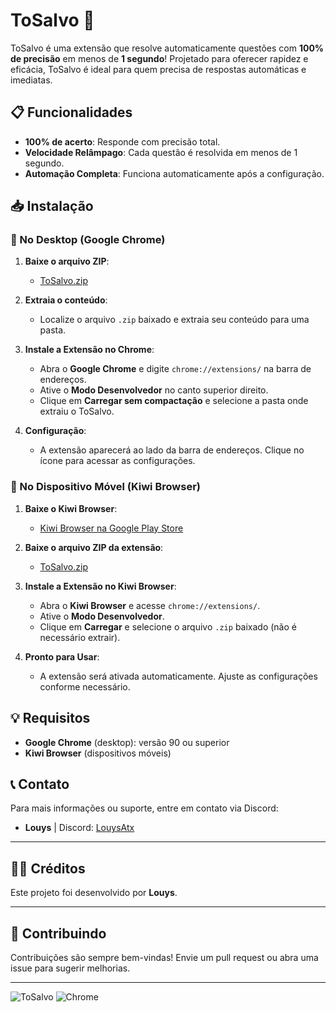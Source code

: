 # ToSalvo 🚀

ToSalvo é uma extensão que resolve automaticamente questões com **100% de precisão** em menos de **1 segundo**! Projetado para oferecer rapidez e eficácia, ToSalvo é ideal para quem precisa de respostas automáticas e imediatas.


## 📋 Funcionalidades

- **100% de acerto**: Responde com precisão total.
- **Velocidade Relâmpago**: Cada questão é resolvida em menos de 1 segundo.
- **Automação Completa**: Funciona automaticamente após a configuração.

## 📥 Instalação

### 🔹 No Desktop (Google Chrome)

1. **Baixe o arquivo ZIP**:
   - [ToSalvo.zip](https://github.com/Louyslnx/ToSalvo/archive/refs/tags/tosalvo.zip)

2. **Extraia o conteúdo**:
   - Localize o arquivo `.zip` baixado e extraia seu conteúdo para uma pasta.

3. **Instale a Extensão no Chrome**:
   - Abra o **Google Chrome** e digite `chrome://extensions/` na barra de endereços.
   - Ative o **Modo Desenvolvedor** no canto superior direito.
   - Clique em **Carregar sem compactação** e selecione a pasta onde extraiu o ToSalvo.

4. **Configuração**:
   - A extensão aparecerá ao lado da barra de endereços. Clique no ícone para acessar as configurações.

### 🔹 No Dispositivo Móvel (Kiwi Browser)

1. **Baixe o Kiwi Browser**:
   - [Kiwi Browser na Google Play Store](https://play.google.com/store/apps/details?id=com.kiwibrowser.browser)

2. **Baixe o arquivo ZIP da extensão**:
   - [ToSalvo.zip](https://github.com/Louyslnx/ToSalvo/archive/refs/tags/tosalvo.zip)

3. **Instale a Extensão no Kiwi Browser**:
   - Abra o **Kiwi Browser** e acesse `chrome://extensions/`.
   - Ative o **Modo Desenvolvedor**.
   - Clique em **Carregar** e selecione o arquivo `.zip` baixado (não é necessário extrair).

4. **Pronto para Usar**:
   - A extensão será ativada automaticamente. Ajuste as configurações conforme necessário.

## 💡 Requisitos

- **Google Chrome** (desktop): versão 90 ou superior
- **Kiwi Browser** (dispositivos móveis)

## 📞 Contato

Para mais informações ou suporte, entre em contato via Discord:

- **Louys** | Discord: [LouysAtx](https://discord.com/users/685897345258487848)

---

## 👨‍💻 Créditos

Este projeto foi desenvolvido por **Louys**.

---

## 🚀 Contribuindo

Contribuições são sempre bem-vindas! Envie um pull request ou abra uma issue para sugerir melhorias.

---

![ToSalvo](https://img.shields.io/badge/ToSalvo-automatizado-blue) ![Chrome](https://img.shields.io/badge/chrome-extension-orange)
